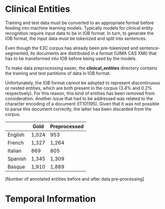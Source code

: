 # Clinical Entities

Training and test data must be converted to an appropriate format before feeding into machine
learning models. Typically models for clinical entity recognition require input data to be in IOB format.
In turn, to generate the IOB format, the input data must be tokenized and split into sentences.

Even though the E3C corpus has already been pre-tokenized and sentence-segmented, its documents are distributed in a format (UIMA
CAS XMI) that has to be transformed into IOB before being used by the models. 

To make data preprocessing easier, the **clinical_entities** directory contains the training and test partitions of data in IOB format.

Unfortunately, the IOB format cannot be adopted to represent discontinuous or nested entities, which are both
present in the corpus (3.4% and 0.2% respectively). For this reason, this kind of entities has
been removed from consideration. Another issue that had to be addressed was related to the character encoding of
a document (IT101195). Given that it was not possible to parse this document correctly, the latter
has been discarded from the corpus.

|   | Gold | Preprocessed |
|---|---|---|
| English |   1,024  |   953  |
| French  |   1,327  | 1,264  |
| Italian |     869  |   805  |
| Spanish |   1,345  | 1,309  |
| Basque  |   1,910  | 1,889  |

[Number of annotated entities before and after data pre-processing]

# Temporal Information
